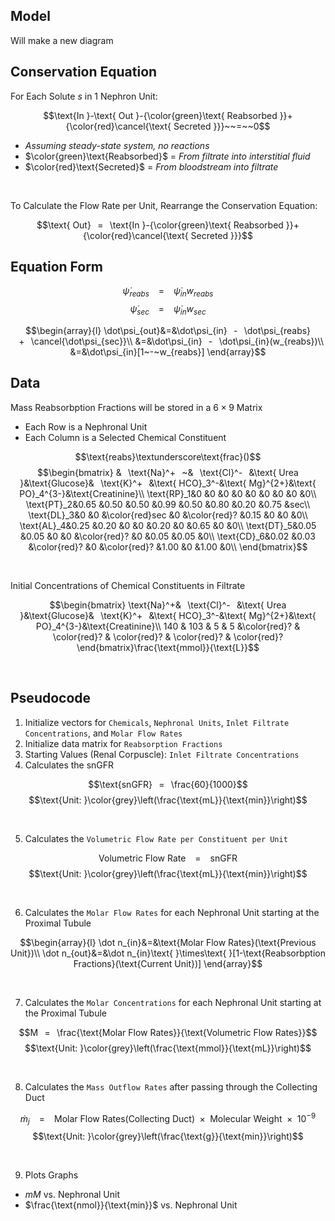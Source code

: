 ## Model
Will make a new diagram

## Conservation Equation
For Each Solute $s$ in 1 Nephron Unit:

$$\text{In }-\text{ Out }-{\color{green}\text{ Reabsorbed }}+{\color{red}\cancel{\text{ Secreted }}}~~=~~0$$

- *Assuming steady-state system, no reactions*  
- $\color{green}\text{Reabsorbed}$ = *From filtrate into interstitial fluid*
- $\color{red}\text{Secreted}$ = *From bloodstream into filtrate*
<br>

To Calculate the Flow Rate per Unit, Rearrange the Conservation Equation:

$$\text{ Out}⠀=⠀\text{In }-{\color{green}\text{ Reabsorbed }}+{\color{red}\cancel{\text{ Secreted }}}$$

## Equation Form
$$\dot\psi_{reabs}⠀=⠀\dot\psi_{in}w_{reabs}$$
$$\dot\psi_{sec}⠀=⠀\dot\psi_{in}w_{sec}$$

$$\begin{array}{l}
\dot\psi_{out}&=&\dot\psi_{in}⠀-⠀\dot\psi_{reabs}⠀+⠀\cancel{\dot\psi_{sec}}\\
&=&\dot\psi_{in}⠀-⠀\dot\psi_{in}(w_{reabs})\\
&=&\dot\psi_{in}[1~-~w_{reabs}]
\end{array}$$


## Data
Mass Reabsorbption Fractions will be stored in a $6\times 9$ Matrix
- Each Row is a Nephronal Unit
- Each Column is a Selected Chemical Constituent

$$\text{reabs}\textunderscore\text{frac}()$$
$$\begin{bmatrix}
&⠀\text{Na}^+⠀~&⠀\text{Cl}^-⠀&\text{ Urea }&\text{Glucose}&⠀\text{K}^+⠀&\text{ HCO}_3^-&\text{ Mg}^{2+}&\text{ PO}_4^{3-}&\text{Creatinine}\\
\text{RP}_1&0    &0    &0    &0    &0    &0    &0    &0    &0\\
\text{PT}_2&0.65 &0.50 &0.50 &0.99 &0.50 &0.80 &0.20 &0.75 &sec\\
\text{DL}_3&0    &0    &\color{red}sec  &0    &\color{red}?    &0.15 &0    &0    &0\\
\text{AL}_4&0.25 &0.20 &0    &0    &0.20 &0    &0.65 &0    &0\\
\text{DT}_5&0.05 &0.05 &0    &0    &\color{red}?    &0    &0.05 &0.05 &0\\
\text{CD}_6&0.02 &0.03 &\color{red}?    &0    &\color{red}?    &1.00 &0    &1.00 &0\\
\end{bmatrix}$$

<br>

Initial Concentrations of Chemical Constituents in Filtrate

$$\begin{bmatrix}
\text{Na}^+&⠀\text{Cl}^-⠀&\text{ Urea }&\text{Glucose}&⠀\text{K}^+⠀&\text{ HCO}_3^-&\text{ Mg}^{2+}&\text{ PO}_4^{3-}&\text{Creatinine}\\
140 & 103 & 5 & 5 &\color{red}? & \color{red}? & \color{red}? &  \color{red}? & \color{red}?
\end{bmatrix}\frac{\text{mmol}}{\text{L}}$$

<br>

## Pseudocode
1. Initialize vectors for `Chemicals`, `Nephronal Units`, `Inlet Filtrate Concentrations`, and `Molar Flow Rates`
2. Initialize data matrix for `Reabsorption Fractions`
3. Starting Values (Renal Corpuscle): `Inlet Filtrate Concentrations`
4. Calculates the snGFR

$$\text{snGFR}⠀=⠀\frac{60}{1000}$$
$$\text{Unit: }\color{grey}\left(\frac{\text{mL}}{\text{min}}\right)$$

<br>

5. Calculates the `Volumetric Flow Rate per Constituent per Unit`

$$\text{Volumetric Flow Rate}⠀=⠀\text{snGFR}$$
$$\text{Unit: }\color{grey}\left(\frac{\text{mL}}{\text{min}}\right)$$

<br>

6. Calculates the `Molar Flow Rates` for each Nephronal Unit starting at the Proximal Tubule

$$\begin{array}{l}
\dot n_{in}&=&\text{Molar Flow Rates}(\text{Previous Unit})\\
\dot n_{out}&=&\dot n_{in}\text{ }\times\text{ }[1-\text{Reabsorbption Fractions}(\text{Current Unit})]
\end{array}$$

<br>

7. Calculates the `Molar Concentrations` for each Nephronal Unit starting at the Proximal Tubule

$$M⠀=⠀\frac{\text{Molar Flow Rates}}{\text{Volumetric Flow Rates}}$$
$$\text{Unit: }\color{grey}\left(\frac{\text{mmol}}{\text{mL}}\right)$$

<br>

8. Calculates the `Mass Outflow Rates` after passing through the Collecting Duct

$$\dot m_j⠀=⠀\text{Molar Flow Rates}(\text{Collecting Duct})\text{ }\times\text{ }\text{Molecular Weight}\text{ }\times\text{ }10^{-9}$$
$$\text{Unit: }\color{grey}\left(\frac{\text{g}}{\text{min}}\right)$$

<br>

9. Plots Graphs
- $mM$ vs. Nephronal Unit
- $\frac{\text{nmol}}{\text{min}}$ vs. Nephronal Unit
